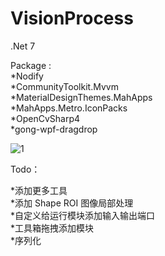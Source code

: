 # VisionProcess

.Net 7

Package :     
*Nodify  
*CommunityToolkit.Mvvm   
*MaterialDesignThemes.MahApps   
*MahApps.Metro.IconPacks   
*OpenCvSharp4   
*gong-wpf-dragdrop   



![1](https://user-images.githubusercontent.com/77535233/230610773-f20556bb-9683-45f8-8eb2-57357bb3b99e.gif)


Todo：

*添加更多工具    
*添加 Shape ROI 图像局部处理    
*自定义给运行模块添加输入输出端口   
*工具箱拖拽添加模块    
*序列化
